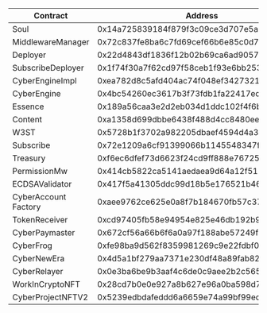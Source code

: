 | Contract             | Address                                    |
| -------------------- | ------------------------------------------ |
| Soul                 | 0x14a725839184f879f3c09ce3d707e5a3e4c5869d |
| MiddlewareManager    | 0x72c837fe8ba6c7fd69cef66b6e85c0d7eabf1f9b |
| Deployer             | 0x22d4843df1836f12b02b69ca6ad90575bbc03897 |
| SubscribeDeployer    | 0x1f74f30a7f62cd97f58ceb1f93e6bb253d096991 |
| CyberEngineImpl      | 0xea782d8c5afd404ac74f048ef34273217f7f6fc8 |
| CyberEngine          | 0x4bc54260ec3617b3f73fdb1fa22417ed109f372c |
| Essence              | 0x189a56caa3e2d2eb034d1ddc102f4f6bf822b811 |
| Content              | 0xa1358d699dbbe6438f488d4cc8480eeddc7528d0 |
| W3ST                 | 0x5728b1f3702a982205dbaef4594d4a3760854db0 |
| Subscribe            | 0x72e1209a6cf91399066b1145548347ffa85282b7 |
| Treasury             | 0xf6ec6dfef73d6623f24cd9ff888e76725da32773 |
| PermissionMw         | 0x414cb5822ca5141aedaea9d64a12f511071f7613 |
| ECDSAValidator       | 0x417f5a41305ddc99d18b5e176521b468b2a31b86 |
| CyberAccount Factory | 0xaee9762ce625e0a8f7b184670fb57c37bfe1d0f1 |
| TokenReceiver        | 0xcd97405fb58e94954e825e46db192b916a45d412 |
| CyberPaymaster       | 0x672cf56a66b6f6a0a97f188abe57249fb7eef909 |
| CyberFrog            | 0xfe98ba9d562f8359981269c9e22fdbf02717b723 |
| CyberNewEra          | 0x4d5a1bf279aa7371e230df48a89fab822e4ad30e |
| CyberRelayer         | 0x0e3ba6be9b3aaf4c6de0c9aee2b2c565e29437ae |
| WorkInCryptoNFT      | 0x28cd7b0e0e927a8b627e96a0ba598d7101d87b2d |
| CyberProjectNFTV2    | 0x5239edbdafeddd6a6659e74a99bf99ed32717184 |
